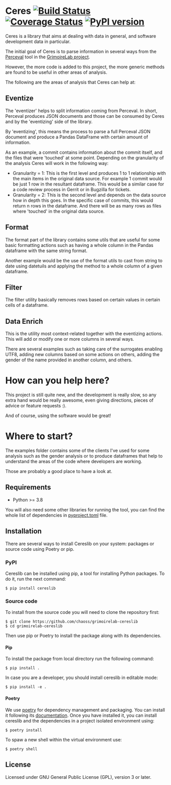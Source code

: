 # Ceres [![Build Status](https://github.com/chaoss/grimoirelab-cereslib/workflows/tests/badge.svg)](https://github.com/chaoss/grimoirelab-cereslib/actions?query=workflow:tests+branch:master+event:push) [![Coverage Status](https://coveralls.io/repos/github/chaoss/grimoirelab-cereslib/badge.svg?branch=master)](https://coveralls.io/github/chaoss/grimoirelab-cereslib?branch=master) [![PyPI version](https://badge.fury.io/py/cereslib.svg)](https://badge.fury.io/py/cereslib)

Ceres is a library that aims at dealing with data in general,
and software development data in particular.

The initial goal of Ceres is to parse information in several ways
from the [Perceval](https://github.com/grimoirelab/perceval) tool
in the [GrimoireLab project](https://github.com/grimoirelab).

However, the more code is added to this project, the more generic
methods are found to be useful in other areas of analysis.

The following are the areas of analysis that Ceres can help at:

## Eventize

The 'eventizer' helps to split information coming from Perceval.
In short, Perceval produces JSON documents and those can be consumed
by Ceres and by the 'eventizing' side of the library.

By 'eventizing', this means the process to parse a full Perceval JSON
document and produce a Pandas DataFrame with certain amount of information.

As an example, a commit contains information about the commit itself, and
the files that were 'touched' at some point. Depending on the granularity
of the analysis Ceres will work in the following way:

* Granularity = 1: This is the first level and produces 1 to 1 relationship
  with the main items in the original data source. For example 1 commit would 
  be just 1 row in the resultant dataframe. This would be a similar case for
  a code review process in Gerrit or in Bugzilla for tickets.
* Granularity = 2: This is the second level and depends on the data source
  how in depth this goes. In the specific case of commits, this would return
  n rows in the dataframe. And there will be as many rows as files where 
  'touched' in the original data source.


## Format

The format part of the library contains some utils that are useful for
some basic formatting actions such as having a whole column in the Pandas
dataframe with the same string format.

Another example would be the use of the format utils to cast from string
to date using datetuils and applying the method to a whole column of a 
given dataframe.

## Filter

The filter utility basically removes rows based on certain values in
certain cells of a dataframe.

## Data Enrich

This is the utility most context-related together with the eventizing
actions. This will add or modify one or more columns in several ways.

There are several examples such as taking care of the surrogates enabling
UTF8, adding new columns based on some actions on others, adding the gender
of the name provided in another column, and others.


# How can you help here?

This project is still quite new, and the development is really slow, so
any extra hand would be really awesome, even giving directions, pieces
of advice or feature requests :).

And of course, using the software would be great!

# Where to start?

The examples folder contains some of the clients I've used for some
analysis such as the gender analysis or to produce dataframes that help
to understand the areas of the code where developers are working.

Those are probably a good place to have a look at.

## Requirements

 * Python >= 3.8

You will also need some other libraries for running the tool, you can find the
whole list of dependencies in [pyproject.toml](pyproject.toml) file.

## Installation

There are several ways to install Cereslib on your system: packages or source 
code using Poetry or pip.

### PyPI

Cereslib can be installed using pip, a tool for installing Python packages. 
To do it, run the next command:
```
$ pip install cereslib
```

### Source code

To install from the source code you will need to clone the repository first:
```
$ git clone https://github.com/chaoss/grimoirelab-cereslib
$ cd grimoirelab-cereslib
```

Then use pip or Poetry to install the package along with its dependencies.

#### Pip
To install the package from local directory run the following command:
```
$ pip install .
```
In case you are a developer, you should install cereslib in editable mode:
```
$ pip install -e .
```

#### Poetry
We use [poetry](https://python-poetry.org/) for dependency management and 
packaging. You can install it following its [documentation](https://python-poetry.org/docs/#installation).
Once you have installed it, you can install cereslib and the dependencies in 
a project isolated environment using:
```
$ poetry install
```
To spaw a new shell within the virtual environment use:
```
$ poetry shell
```

## License

Licensed under GNU General Public License (GPL), version 3 or later.
